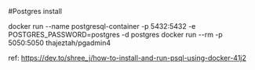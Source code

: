 #Postgres install

docker run --name postgresql-container -p 5432:5432 -e POSTGRES_PASSWORD=postgres -d postgres
docker run --rm -p 5050:5050 thajeztah/pgadmin4

ref: https://dev.to/shree_j/how-to-install-and-run-psql-using-docker-41j2